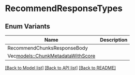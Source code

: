 # RecommendResponseTypes

## Enum Variants

| Name | Description |
|---- | -----|
| RecommendChunksResponseBody |  |
| Vec<models::ChunkMetadataWithScore> |  |

[[Back to Model list]](../README.md#documentation-for-models) [[Back to API list]](../README.md#documentation-for-api-endpoints) [[Back to README]](../README.md)


